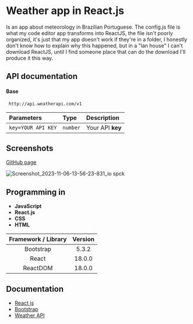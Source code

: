 # Weather app in React.js

Is an app about meteorology in Brazilian Portuguese. The config.js file is what my code editor app transforms into ReactJS, the file isn't poorly organized, it's just that my app doesn't work if they're in a folder, I honestly don't know how to explain why this happened, but in a "lan house" I can't download ReactJS, until I find someone place that can do the download I'll produce it this way.


## API documentation

#### Base

```http
 http://api.weatherapi.com/v1
```

| Parameters   | Type       | Description                           |
| :---------- | :--------- | :---------------------------------- |
| `key=YOUR API KEY` | `number` | Your API **key** |


## Screenshots

[GitHub page](https://munique-feitoza.github.io/weather_app_in_react_js/)

![Screenshot_2023-11-06-13-56-23-831_io spck](https://github.com/Munique-Feitoza/weather_app_in_react_js/assets/140446097/9106e9b3-e598-42ac-bc71-e05d1e0a0d59)


## Programming in

* **JavaScript**
* **React.js**
* **CSS**
* **HTML**

Framework / Library | Version
:------------------:|:-------:
Bootstrap | 5.3.2
React | 18.0.0
ReactDOM | 18.0.0


## Documentation 

* [React js](https://legacy.reactjs.org/docs/getting-started.html)
* [Bootstrap](https://getbootstrap.com/docs/5.3/getting-started/introduction/)
* [Weather API](https://www.weatherapi.com/docs/)
